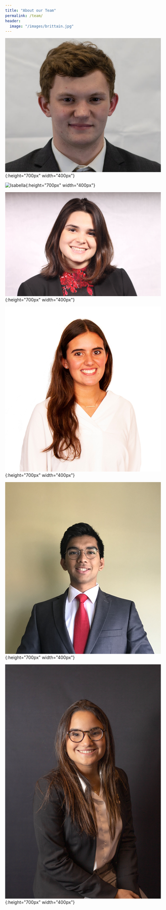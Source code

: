 ```yaml
---
title: "About our Team"
permalink: /team/
header:
  image: "/images/brittain.jpg"
---
```



![Ethan Channell](https://github.com/ved-mohan/minimal-mistakes/blob/master/images/Ethan.PNG?raw=true){:height="700px" width="400px"}

![Isabella](https://github.com/ved-mohan/minimal-mistakes/blob/master/images/Isabella.jpg?raw=true){:height="700px" width="400px"}

![Paulina](https://github.com/ved-mohan/minimal-mistakes/blob/master/images/Paulina.jpg?raw=true){:height="700px" width="400px"}

![Sofia](https://github.com/ved-mohan/minimal-mistakes/blob/master/images/Sofia.jpeg?raw=true){:height="700px" width="400px"}

![Ved](https://github.com/ved-mohan/minimal-mistakes/blob/master/images/Ved.jpg?raw=true){:height="700px" width="400px"}

![Camila](https://github.com/ved-mohan/minimal-mistakes/blob/master/images/Camila.jpg?raw=true){:height="700px" width="400px"}
